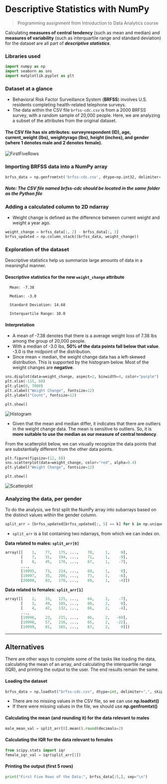 #  Descriptive Statistics with NumPy
> Programming assignment from Introduction to Data Analytics course

Calculating **measures of central tendency** (such as mean and median) and **measures of variability** (such as interquartile range and standard deviation) for the dataset are all part of ***descriptive statistics***.


### Libraries used
```python
import numpy as np
import seaborn as sns
import matplotlib.pyplot as plt
```

### Dataset at a glance
- Behavioral Risk Factor Surveillance System (**BRFSS**) involves U.S. residents completing health-related telephone surveys.
- The data within the CSV file `brfss-cdc.csv` is from a 2000 BRFSS survey, with a random sample of 20,000 people. Here, we are analyzing a subset of the attributes from the original dataset.


#### The CSV file has six attributes: surveyrespondent (ID), age, current_weight (lbs), weightyrago (lbs), height (inches), and gender (where 1 denotes male and 2 denotes female).

![FirstFiveRows](https://user-images.githubusercontent.com/96803412/148419538-2a1fba94-375c-470a-bf50-abc3b623f543.png)


### Importing BRFSS data into a NumPy array
```python
brfss_data = np.genfromtxt('brfss-cdc.csv', dtype=np.int32, delimiter=',', skip_header=1)
```
##### Note: The CSV file named brfss-cdc should be located in the same folder as the Python file

### Adding a calculated column to 2D ndarray
- Weight change is defined as the difference between current weight and weight a year ago.
```python
weight_change = brfss_data[:, 2] - brfss_data[:, 3]
brfss_updated = np.column_stack((brfss_data, weight_change))
```

### Exploration of the dataset
Descriptive statistics help us summarize large amounts of data in a meaningful manner.


#### Descriptive statistics for the new `weight_change` attribute

      Mean: -7.38

      Median: -3.0

      Standard Deviation: 14.68

      Interquartile Range: 10.0
      
#### Interpretation
- A mean of -7.38 denotes that there is a average weight *loss* of 7.38 lbs among the group of 20,000 people.
- With a median of -3.0 lbs, **50% of the data points fall below that value**. -3.0 is the midpoint of the distribution.
- Since mean < median, the weight change data has a left-skewed distribution. This is supported by the histogram below. Most of the weight changes are **negative**. 
```python
sns.displot(data=weight_change, aspect=2, binwidth=4, color="purple")
plt.xlim(-115, 60)
plt.ylim(0, 7000)
plt.xlabel("Weight Change", fontsize=12)
plt.ylabel("Count", fontsize=12)

plt.show()
```
![Histogram](https://user-images.githubusercontent.com/96803412/148448968-51849b50-8c7b-4d67-a94f-039351f00442.png)
- Given that the mean and median differ, it indicates that there are outliers in the weight change data. The mean is sensitive to outliers. So, it is **more suitable to use the median as our measure of central tendency**. 

From the scatterplot below, we can visually recognize the data points that are substantially different from the other data points.
```python
plt.figure(figsize=(12, 8))
sns.scatterplot(data=weight_change, color="red", alpha=0.4)
plt.ylabel("Weight Change", fontsize=12)

plt.show()
```
![Scatterplot](https://user-images.githubusercontent.com/96803412/148458494-b410250e-9c3e-41cf-ab47-8011e67616a2.png)

### Analyzing the data, per gender
To do the analysis, we first split the NumPy array into subarrays based on the distinct values within the gender column.
```python
split_arr = [brfss_updated[brfss_updated[:, 5] == k] for k in np.unique(brfss_updated[:, 5])]
```
- `split_arr` is a list containing two ndarrays, from which we can index on.

**Data related to males: `split_arr[0]`**
```python
array([[    1,    77,   175, ...,    70,     1,     0],
       [    7,    31,   194, ...,    71,     1,    -9],
       [    8,    45,   170, ...,    67,     1,    -7],
       ...,
       [19995,    73,   224, ...,    69,     1,     0],
       [19997,    35,   200, ...,    73,     1,    -6],
       [20000,    83,   170, ...,    69,     1,    -4]])
```
**Data related to females: `split_arr[1]`**
```python
array([[    2,    33,   125, ...,    64,     2,    -7],
       [    3,    49,   105, ...,    60,     2,     0],
       [    4,    42,   132, ...,    66,     2,    -4],
       ...,
       [19996,    23,   215, ...,    66,     2,   -69],
       [19998,    57,   216, ...,    65,     2,   -22],
       [19999,    81,   165, ...,    67,     2,     0]])
```
---------------------

## Alternatives
There are other ways to complete some of the tasks like loading the data, calculating the mean of an array, and calculating the interquartile range (IQR), and printing the output to the user. The end results remain the same.

#### Loading the dataset
```python
brfss_data = np.loadtxt("brfss-cdc.csv", dtype=int, delimiter=",", skiprows=1)
```
- There are no missing values in the CSV file, so we can use **np.loadtxt()**
- If there were missing values in the file, we should use **np.genfromtxt()**

#### Calculating the mean (and rounding it) for the data relevant to males
```python
male_mean_val = split_arr[0].mean().round(decimals=2)
```

#### Calculating the IQR for the data relevant to females
```python
from scipy.stats import iqr
female_iqr_val = iqr(split_arr[1])
```

#### Printing the output (first 5 rows)
```python
print("First Five Rows of the Data:", brfss_data[:5,], sep="\n")
```
